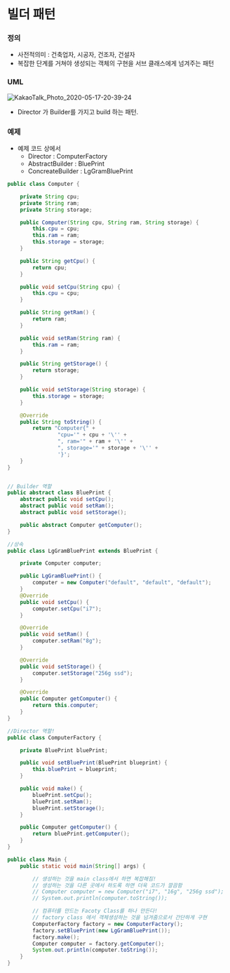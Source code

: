 # 빌더 패턴 

### 정의 
- 사전적의미 : 건축업자, 시공자, 건조자, 건설자
- 복잡한 단계를 거쳐야 생성되는 객체의 구현을 서브 클래스에게 넘겨주는 패턴

### UML
![KakaoTalk_Photo_2020-05-17-20-39-24](https://user-images.githubusercontent.com/38370976/82143413-c95f7900-987e-11ea-8c73-d7f8ab0376e6.png)
- Director 가 Builder를 가지고 build 하는 패턴.


### 예제
- 예제 코드 상에서 
    - Director : ComputerFactory
    - AbstractBuilder : BluePrint 
    - ConcreateBuilder : LgGramBluePrint

```java
public class Computer {

    private String cpu;
    private String ram;
    private String storage;

    public Computer(String cpu, String ram, String storage) {
        this.cpu = cpu;
        this.ram = ram;
        this.storage = storage;
    }

    public String getCpu() {
        return cpu;
    }

    public void setCpu(String cpu) {
        this.cpu = cpu;
    }

    public String getRam() {
        return ram;
    }

    public void setRam(String ram) {
        this.ram = ram;
    }

    public String getStorage() {
        return storage;
    }

    public void setStorage(String storage) {
        this.storage = storage;
    }

    @Override
    public String toString() {
        return "Computer{" +
                "cpu='" + cpu + '\'' +
                ", ram='" + ram + '\'' +
                ", storage='" + storage + '\'' +
                '}';
    }
}
```

```java

// Builder 역할
public abstract class BluePrint {
    abstract public void setCpu();
    abstract public void setRam();
    abstract public void setStorage();

    public abstract Computer getComputer();
}

//상속
public class LgGramBluePrint extends BluePrint {

    private Computer computer;

    public LgGramBluePrint() {
        computer = new Computer("default", "default", "default");
    }
    @Override
    public void setCpu() {
        computer.setCpu("i7");
    }

    @Override
    public void setRam() {
        computer.setRam("8g");
    }

    @Override
    public void setStorage() {
        computer.setStorage("256g ssd");
    }

    @Override
    public Computer getComputer() {
        return this.computer;
    }
}
```

```java
//Director 역할!
public class ComputerFactory {

    private BluePrint bluePrint;

    public void setBluePrint(BluePrint blueprint) {
        this.bluePrint = blueprint;
    }

    public void make() {
        bluePrint.setCpu();
        bluePrint.setRam();
        bluePrint.setStorage();
    }

    public Computer getComputer() {
        return bluePrint.getComputer();
    }
}
```


```java
public class Main {
    public static void main(String[] args) {

        // 생성하는 것을 main class에서 하면 복잡해짐!
        // 생성하는 것을 다른 곳에서 하도록 하면 더욱 코드가 깔끔함
        // Computer computer = new Computer("i7", "16g", "256g ssd");
        // System.out.println(computer.toString());

        // 컴퓨터를 만드는 Facoty Class를 하나 만든다!
        // factory class 에서 객체생성하는 것을 넘겨줌으로서 간단하게 구현
        ComputerFactory factory = new ComputerFactory();
        factory.setBluePrint(new LgGramBluePrint());
        factory.make();
        Computer computer = factory.getComputer();
        System.out.println(computer.toString());
    }
}
```




 
